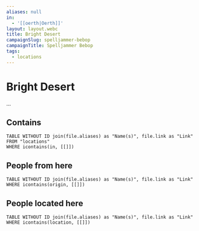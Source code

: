 ```yaml
---
aliases: null
in:
  - '[[oerth|Oerth]]'
layout: layout.webc
title: Bright Desert
campaignSlug: spelljammer-bebop
campaignTitle: Spelljammer Bebop
tags:
  - locations
---
```

# Bright Desert

...

## Contains
```dataview
TABLE WITHOUT ID join(file.aliases) as "Name(s)", file.link as "Link"
FROM "locations"
WHERE icontains(in, [[]])
```

## People from here

```dataview
TABLE WITHOUT ID join(file.aliases) as "Name(s)", file.link as "Link"
WHERE icontains(origin, [[]])
```

## People located here

```dataview
TABLE WITHOUT ID join(file.aliases) as "Name(s)", file.link as "Link"
WHERE icontains(location, [[]])
```

